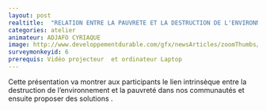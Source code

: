 ```yaml
---
layout: post
realtitle:  "RELATION ENTRE LA PAUVRETE ET LA DESTRUCTION DE L'ENVIRONNEMENT"
categories: atelier
animateur: ADJAFO CYRIAQUE
image: http://www.developpementdurable.com/gfx/newsArticles/zoomThumbs/100608172403.jpg
surveymonkeyid: 6
prerequis: Vidéo projecteur  et ordinateur Laptop
---
```

Cette présentation va montrer aux participants le lien intrinsèque entre la destruction de l’environnement et la pauvreté dans nos communautés et ensuite proposer des solutions  .
